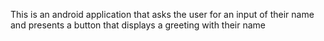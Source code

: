 This is an android application that asks the user for an input of their name and presents a button that displays a greeting with their name
